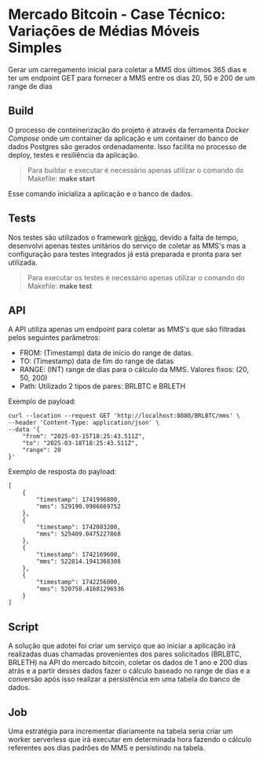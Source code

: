 # Mercado Bitcoin - Case Técnico: Variações de Médias Móveis Simples

Gerar um carregamento inicial para coletar a MMS dos últimos 365 dias e ter um endpoint GET para fornecer a MMS entre os dias 20, 50 e 200 de um range de dias

## Build

O processo de conteinerização do projeto é através da ferramenta <i>Docker Compose </i> onde um container da aplicação e um container do banco de dados Postgres são gerados ordenadamente. Isso facilita no processo de deploy, testes e resiliência da aplicação.

> Para buildar e executar é necessário apenas utilizar o comando do Makefile: <b>make start</b>

Esse comando inicializa a aplicação e o banco de dados.

## Tests

Nos testes são utilizados o framework [ginkgo](https://github.com/onsi/ginkgo), devido a falta de tempo, desenvolvi apenas testes unitários do serviço de coletar as MMS's mas a configuração para testes integrados já está preparada e pronta para ser utilizada.

> Para executar os testes é necessário apenas utilizar o comando do Makefile: <b>make test</b>

## API

A API utiliza apenas um endpoint para coletar as MMS's que são filtradas pelos seguintes parâmetros:

- FROM: (Timestamp) data de início do range de datas.
- TO: (Timestamp) data de fim do range de datas
- RANGE: (INT) range de dias para o cálculo da MMS. Valores fixos: (20, 50, 200) 
- Path: Utilizado 2 tipos de pares: BRLBTC e BRLETH

Exemplo de payload:

```
curl --location --request GET 'http://localhost:8080/BRLBTC/mms' \
--header 'Content-Type: application/json' \
--data '{
    "from": "2025-03-15T18:25:43.511Z",
    "to": "2025-03-18T18:25:43.511Z",
    "range": 20
}'

``` 

Exemplo de resposta do payload:

```
[
    {
        "timestamp": 1741996800,
        "mms": 529190.9986669752
    },
    {
        "timestamp": 1742083200,
        "mms": 525409.0475227868
    },
    {
        "timestamp": 1742169600,
        "mms": 522814.1941368308
    },
    {
        "timestamp": 1742256000,
        "mms": 520758.41681296536
    }
]
```

## Script

A solução que adotei foi criar um serviço que ao iniciar a aplicação irá realizadas duas chamadas provenientes dos pares solicitados (BRLBTC, BRLETH) na API do mercado bitcoin, coletar os dados de 1 ano e 200 dias atrás e a partir desses dados fazer o cálculo baseado no range de dias e a conversão após isso realizar a persistência em uma tabela do banco de dados.

## Job

Uma estratégia para incrementar diariamente na tabela seria criar um worker serverless que irá executar em determinada hora fazendo o cálculo referentes aos dias padrões de MMS e persistindo na tabela.